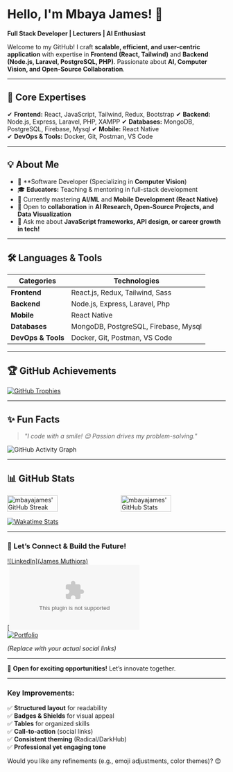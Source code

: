 # **Hello, I'm Mbaya James!** 👋  
**Full Stack Developer | Lecturers | AI Enthusiast**  


Welcome to my GitHub! I craft **scalable, efficient, and user-centric application** with expertise in **Frontend (React, Tailwind)** and **Backend (Node.js, Laravel, PostgreSQL, PHP)**. Passionate about **AI, Computer Vision, and Open-Source Collaboration**.  

---  

## **🚀 Core Expertises**  
✔ **Frontend:** React, JavaScript, Tailwind, Redux, Bootstrap
✔ **Backend:** Node.js, Express, Laravel, PHP, XAMPP
✔ **Databases:** MongoDB, PostgreSQL, Firebase, Mysql
✔ **Mobile:** React Native  
✔ **DevOps & Tools:** Docker, Git, Postman, VS Code  

---  

## **💡 About Me**  
- 🔭 **Software Developer (Specializing in **Computer Vision**)  
- 🎓 **Educators:** Teaching & mentoring in full-stack development  
- 🌱 Currently mastering **AI/ML** and **Mobile Development (React Native)**  
- 🤝 Open to **collaboration** in **AI Research, Open-Source Projects, and Data Visualization**  
- 💬 Ask me about **JavaScript frameworks, API design, or career growth in tech!**  

---  

## **🛠 Languages & Tools**  

| **Categories**       | **Technologies**                                                                 |
|--------------------|---------------------------------------------------------------------------------|
| **Frontend**       | React.js, Redux, Tailwind, Sass                                            |
| **Backend**        | Node.js, Express, Laravel, Php                                  |
| **Mobile**         | React Native                                                                    |
| **Databases**      | MongoDB, PostgreSQL, Firebase, Mysql                                                   |
| **DevOps & Tools** | Docker, Git, Postman, VS Code                              |

---  
## **🏆 GitHub Achievements**  

[![GitHub Trophies](https://github-profile-trophy.vercel.app/?username=mbayajames&theme=darkhub&margin-w=15&no-bg=true)](https://github.com/mbayajames)  

---  

## **✨ Fun Facts**  
> *"I code with a smile! 😊 Passion drives my problem-solving."*



![GitHub Activity Graph](https://github-readme-activity-graph.vercel.app/graph?username=mbayajames&theme=minimal&bg_color=ffffff&color=000000&area_color=000000&line=000000&point=000000&hide_border=true)


---  



## **📊 GitHub Stats**  

<div style="display: flex; justify-content: space-between;">
  <img alt="mbayajames' GitHub Streak" src="https://github-readme-streak-stats.herokuapp.com/?user=mbayajames&theme=white&hide_border=true" width='48%' />
  <img alt="mbayajames' GitHub Stats" src="https://github-readme-stats-mauve-ten.vercel.app/api?username=mbayajames&show_icons=true&hide_border=true&count_private=true&include_all_commits=true" width='48%' />
</div>

[![Wakatime Stats](https://github-readme-stats.vercel.app/api/wakatime?username=mbayajames&layout=compact&theme=default)](https://wakatime.com/@mbayajames)

---  


### **🔗 Let’s Connect & Build the Future!**  
[![LinkedIn](James Muthiora)](https://www.linkedin.com/in/james-muthiora-89915a271/)  
[![Email](muthiorajames39@gmail.com)  
[![Portfolio]()]()  

*(Replace with your actual social links)*  

---  

🚀 **Open for exciting opportunities!** Let’s innovate together.  

---  

### **Key Improvements:**  
✅ **Structured layout** for readability  
✅ **Badges & Shields** for visual appeal  
✅ **Tables** for organized skills  
✅ **Call-to-action** (social links)  
✅ **Consistent theming** (Radical/DarkHub)  
✅ **Professional yet engaging tone**  

Would you like any refinements (e.g., emoji adjustments, color themes)? 😊
